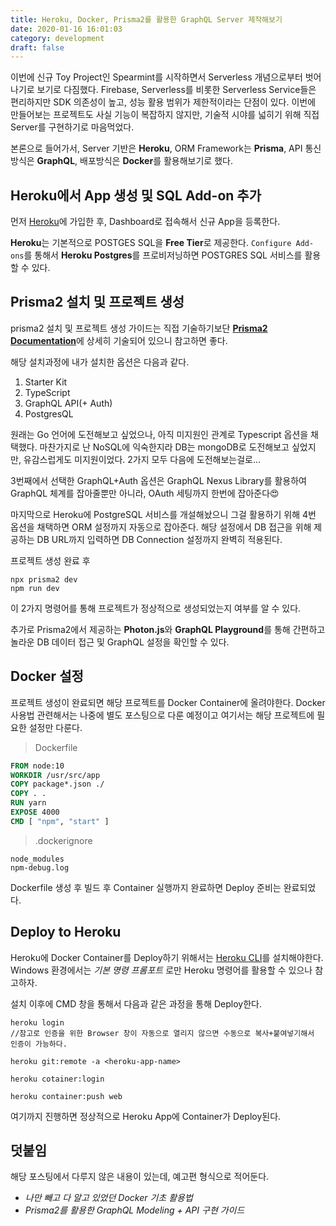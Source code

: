 ```yaml
---
title: Heroku, Docker, Prisma2를 활용한 GraphQL Server 제작해보기
date: 2020-01-16 16:01:03
category: development
draft: false
---
```


이번에 신규 Toy Project인 Spearmint를 시작하면서 Serverless 개념으로부터 벗어나기로 보기로 다짐했다. Firebase, Serverless를 비롯한 Serverless Service들은 편리하지만 SDK 의존성이 높고, 성능 활용 범위가 제한적이라는 단점이 있다. 이번에 만들어보는 프로젝트도 사실 기능이 복잡하지 않지만, 기술적 시야를 넓히기 위해 직접 Server를 구현하기로 마음먹었다.

본론으로 들어가서, Server 기반은 **Heroku**, ORM Framework는 **Prisma**, API 통신 방식은 **GraphQL**, 배포방식은 **Docker**를 활용해보기로 했다.

## Heroku에서 App 생성 및 SQL Add-on 추가

먼저 [Heroku](https://www.heroku.com/platform)에 가입한 후, Dashboard로 접속해서 신규 App을 등록한다.

**Heroku**는 기본적으로 POSTGES SQL을 **Free Tier**로 제공한다. `Configure Add-ons`를 통해서 **Heroku Postgres**를 프로비저닝하면 POSTGRES SQL 서비스를 활용할 수 있다.

## Prisma2 설치 및 프로젝트 생성

prisma2 설치 및 프로젝트 생성 가이드는 직접 기술하기보단 [**Prisma2 Documentation**](https://github.com/prisma/prisma2/blob/master/docs/getting-started.md)에 상세히 기술되어 있으니 참고하면 좋다.

해당 설치과정에 내가 설치한 옵션은 다음과 같다.

1. Starter Kit
2. TypeScript
3. GraphQL API(+ Auth)
4. PostgresQL

원래는 Go 언어에 도전해보고 싶었으나, 아직 미지원인 관계로 Typescript 옵션을 채택했다. 마찬가지로 난 NoSQL에 익숙한지라 DB는 mongoDB로 도전해보고 싶었지만, 유감스럽게도 미지원이었다. 2가지 모두 다음에 도전해보는걸로...

3번째에서 선택한 GraphQL+Auth 옵션은 GraphQL Nexus Library를 활용하여 GraphQL 체계를 잡아줄뿐만 아니라, OAuth 세팅까지 한번에 잡아준다😍

마지막으로 Heroku에 PostgreSQL 서비스를 개설해놨으니 그걸 활용하기 위해 4번 옵션을 채택하면 ORM 설정까지 자동으로 잡아준다. 해당 설정에서 DB 접근을 위해 제공하는 DB URL까지 입력하면 DB Connection 설정까지 완벽히 적용된다.

프로젝트 생성 완료 후

```
npx prisma2 dev
npm run dev
```

이 2가지 명령어를 통해 프로젝트가 정상적으로 생성되었는지 여부를 알 수 있다.

추가로 Prisma2에서 제공하는 **Photon.js**와 **GraphQL Playground**를 통해 간편하고 놀라운 DB 데이터 접근 및 GraphQL 설정을 확인할 수 있다.

## Docker 설정

프로젝트 생성이 완료되면 해당 프로젝트를 Docker Container에 올려야한다. Docker 사용법 관련해서는 나중에 별도 포스팅으로 다룬 예정이고 여기서는 해당 프로젝트에 필요한 설정만 다룬다.

> Dockerfile

```dockerfile
FROM node:10
WORKDIR /usr/src/app
COPY package*.json ./
COPY . .
RUN yarn
EXPOSE 4000
CMD [ "npm", "start" ]
```

> .dockerignore

```
node_modules
npm-debug.log
```

Dockerfile 생성 후 빌드 후 Container 실행까지 완료하면 Deploy 준비는 완료되었다.

## Deploy to Heroku

Heroku에 Docker Container를 Deploy하기 위해서는 [Heroku CLI](https://devcenter.heroku.com/articles/heroku-cli)를 설치해야한다. Windows 환경에서는 _기본 명령 프롬포트_ 로만 Heroku 명령어를 활용할 수 있으나 참고하자.

설치 이후에 CMD 창을 통해서 다음과 같은 과정을 통해 Deploy한다.

```
heroku login
//참고로 인증을 위한 Browser 창이 자동으로 열리지 않으면 수동으로 복사+붙여넣기해서 인증이 가능하다.

heroku git:remote -a <heroku-app-name>

heroku cotainer:login

heroku container:push web
```

여기까지 진행하면 정상적으로 Heroku App에 Container가 Deploy된다.

## 덧붙임

해당 포스팅에서 다루지 않은 내용이 있는데, 예고편 형식으로 적어둔다.

- _나만 빼고 다 알고 있었던 Docker 기초 활용법_
- _Prisma2를 활용한 GraphQL Modeling + API 구현 가이드_
